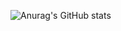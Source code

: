 <!-- [![GitHub Streak](https://github-readme-streak-stats.herokuapp.com?user=IbraChar03&theme=prussian&hide_border=true&date_format=j%2Fn%5B%2FY%5D)](https://git.io/streak-stats)
 -->
 ![Anurag's GitHub stats](https://github-readme-stats.vercel.app/api?username=IbraChar03&hide=contribs,prs)
